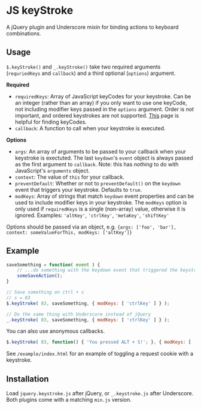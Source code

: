 # JS keyStroke

A jQuery plugin and Underscore mixin for binding actions to keyboard combinations.

## Usage

`$.keyStroke()` and `_.keyStroke()` take two required arguments (`requriedKeys` and `callback`) and a third optional (`options`) argument.

**Required**
* `requiredKeys`: Array of JavaScript keyCodes for your keystroke.  Can be an integer (rather than an array) if you only want to use one keyCode, not including modifier keys passed in the `options` argument.  Order is *not* important, and ordered keystrokes are not supported.  [This](http://www.w3.org/2002/09/tests/keys.html) page is helpful for finding keyCodes.
* `callback`: A function to call when your keystroke is executed.

**Options**
* `args`: An array of arguments to be passed to your callback when your keystroke is exectuted.  The last `keydown`'s `event` object is always passed as the first argument to `callback`. Note: this has *nothing* to do with JavaScript's `arguments` object.
* `context`: The value of `this` for your callback.
* `preventDefault`: Whether or not to `preventDefault()` on the `keydown` event that triggers your keystroke. Defaults to `true`.
* `modKeys`: Array of strings that match `keydown` event properties and can be used to include modifier keys in your keystroke.  The `modKeys` option is only used if `requiredKeys` is a single (non-array) value, otherwise it is ignored.  Examples: `'altKey'`, `'ctrlKey'`, `'metaKey'`, `'shiftKey'`

Options should be passed via an object, e.g. `{args: ['foo', 'bar'], context: someValueForThis, modKeys: ['altKey']}`

## Example

```javascript
saveSomething = function( event ) {
	// ...do something with the keydown event that triggered the keystroke
	someSaveAction();
}

// Save something on ctrl + s
// s = 83
$.keyStroke( 83, saveSomething, { modKeys: [ 'ctrlKey' ] } );

// Do the same thing with Underscore instead of jQuery
_.keyStroke( 83, saveSomething, { modKeys: [ 'ctrlKey' ] } );
```

You can also use anonymous callbacks.

```javascript
$.keyStroke( 83, function() { 'You pressed ALT + S!'; }, { modKeys: [ 'altKey' ] } );
```

See `/example/index.html` for an example of toggling a request cookie with a keystroke.

## Installation

Load `jquery.keystroke.js` after jQuery, or `_.keystroke.js` after Underscore.  Both plugins come with a matching `min.js` version.
